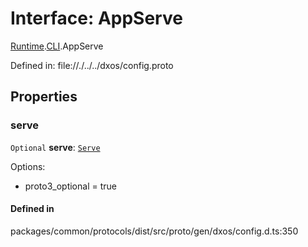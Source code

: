 # Interface: AppServe

[Runtime](../modules/dxos_config.defs.Runtime.md).[CLI](../modules/dxos_config.defs.Runtime.CLI.md).AppServe

Defined in:
  file://./../../dxos/config.proto

## Properties

### serve

 `Optional` **serve**: [`Serve`](dxos_config.defs.Runtime.CLI.AppServe.Serve.md)

Options:
  - proto3_optional = true

#### Defined in

packages/common/protocols/dist/src/proto/gen/dxos/config.d.ts:350
